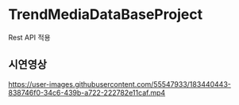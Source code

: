# TrendMediaDataBaseProject
Rest API 적용


## 시연영상

https://user-images.githubusercontent.com/55547933/183440443-838746f0-34c6-439b-a722-222782e11caf.mp4

